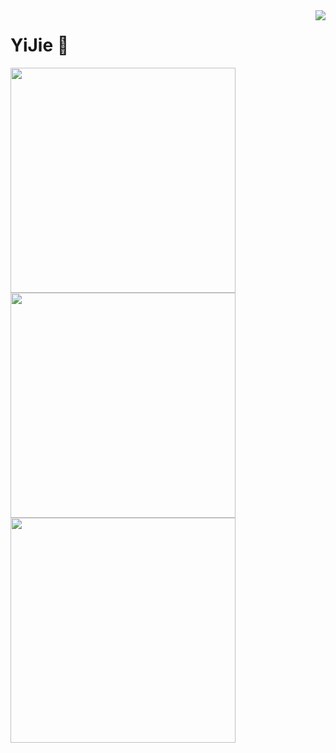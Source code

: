 <a href="#">
  <img align="right" src="https://metrics.lecoq.io/NWYLZW?template=terminal" />
</a>

# YiJie 👋

<img width="360px" src="https://github-readme-stats.vercel.app/api?username=NWYLZW&theme=vue-dark&count_private=true&show_icons=true">
<img width="360px" src="https://github-readme-stats.vercel.app/api/top-langs/?username=NWYLZW&theme=vue-dark&layout=compact">
<img width="360px" src="https://github-readme-stats.vercel.app/api/pin/?username=NWYLZW&theme=vue-dark&repo=right-click-helper">
